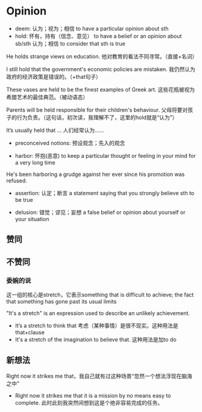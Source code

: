 # Opinion

- deem: 认为；视为；相信 to have a particular opinion about sth
- hold: 怀有，持有（信念、意见） to have a belief or an opinion about sb/sth 认为；相信 to consider that sth is true

He holds strange views on education. 他对教育的看法不同寻常。（直接+名词）

I still hold that the government's economic policies are mistaken. 我仍然认为政府的经济政策是错误的。（+that句子）

These vases are held to be the finest examples of Greek art. 这些花瓶被视为希腊艺术的最佳典范。（被动语态）

Parents will be held responsible for their children's behaviour. 父母将要对孩子的行为负责。（这句话，初次读，我理解不了，这里的hold就是“认为”）

It’s usually held that ... 人们经常认为……

- preconceived notions: 预设观念；先入的观念

- harbor: 怀抱(恶意) to keep a particular thought or feeling in your mind for a very long time

He's been harboring a grudge against her ever since his promotion was refused.

- assertion: 认定；断言 a statement saying that you strongly believe sth to be true

- delusion: 错觉；谬见；妄想 a false belief or opinion about yourself or your situation

## 赞同

## 不赞同

### 委婉的说

这一组的核心是stretch，它表示something that is difficult to achieve; the fact that something has gone past its usual limits

"It's a stretch" is an expression used to describe an unlikely achievement.

- It’s a stretch to think that 考虑（某种事情）是很不现实。这种用法是that+clause
- It's a stretch of the imagination to believe that. 这种用法是加to do

## 新想法

Right now it strikes me that，我自己就有过这种场景“忽然一个想法浮现在脑海之中”

- Right now it strikes me that it is a mission by no means easy to complete. 此时此刻我突然间想到这是个绝非容易完成的任务。

